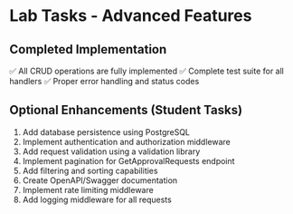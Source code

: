 # Lab Tasks - Advanced Features

## Completed Implementation
✅ All CRUD operations are fully implemented
✅ Complete test suite for all handlers
✅ Proper error handling and status codes

## Optional Enhancements (Student Tasks)
1. Add database persistence using PostgreSQL
2. Implement authentication and authorization middleware
3. Add request validation using a validation library
4. Implement pagination for GetApprovalRequests endpoint
5. Add filtering and sorting capabilities
6. Create OpenAPI/Swagger documentation
7. Implement rate limiting middleware
8. Add logging middleware for all requests
